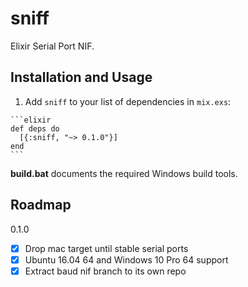 # sniff

Elixir Serial Port NIF.

## Installation and Usage

  1. Add `sniff` to your list of dependencies in `mix.exs`:

    ```elixir
    def deps do
      [{:sniff, "~> 0.1.0"}]
    end
    ```

  **build.bat** documents the required Windows build tools.

## Roadmap

0.1.0

- [x] Drop mac target until stable serial ports
- [x] Ubuntu 16.04 64 and Windows 10 Pro 64 support
- [x] Extract baud nif branch to its own repo
